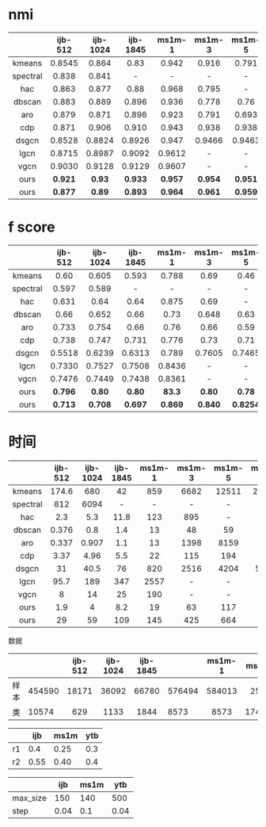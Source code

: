 # nmi

|          |  ijb-512  | ijb-1024 | ijb-1845  |  ms1m-1   |  ms1m-3   |  ms1m-5   |   ms1m-7   |    ytb    |
| :------: | :-------: | :------: | :-------: | :-------: | :-------: | :-------: | :--------: | :-------: |
|  kmeans  |  0.8545   |  0.864   |   0.83    |   0.942   |   0.916   |   0.791   |   0.805    |   0.905   |
| spectral |   0.838   |  0.841   |     -     |     -     |     -     |     -     |     -      |     -     |
|   hac    |   0.863   |  0.877   |   0.88    |   0.968   |   0.795   |     -     |     -      |   0.959   |
|  dbscan  |   0.883   |  0.889   |   0.896   |   0.936   |   0.778   |   0.76    |    0.64    |   0.976   |
|   aro    |   0.879   |  0.871   |   0.896   |   0.923   |   0.791   |   0.693   |     -      |   0.974   |
|   cdp    |   0.871   |  0.906   |   0.910   |   0.943   |   0.938   |   0.938   |   0.904    |   0.963   |
|  dsgcn   |  0.8528   |  0.8824  |  0.8926   |   0.947   |  0.9466   |  0.9463   |   0.9459   |  0.9316   |
|   lgcn   |  0.8715   |  0.8987  |  0.9092   |  0.9612   |     -     |     -     |     -      |  0.9216   |
|   vgcn   |  0.9030   |  0.9128  |  0.9129   |  0.9607   |     -     |     -     |     -      |  0.9505   |
|   ours   | **0.921** | **0.93** | **0.933** | **0.957** | **0.954** | **0.951** | **0.947**  | **0.973** |
|   ours   | **0.877** | **0.89** | **0.893** | **0.964** | **0.961** | **0.959** | **0.9584** | **0.941** |
# f score

|          |  ijb-512  | ijb-1024  | ijb-1845  |  ms1m-1   |  ms1m-3   |   ms1m-5   |  ms1m-7   |    ytb    |
| :------: | :-------: | :-------: | :-------: | :-------: | :-------: | :--------: | :-------: | :-------: |
|  kmeans  |   0.60    |   0.605   |   0.593   |   0.788   |   0.69    |    0.46    |   0.456   |   0.706   |
| spectral |   0.597   |   0.589   |     -     |     -     |     -     |     -      |     -     |     -     |
|   hac    |   0.631   |   0.64    |   0.64    |   0.875   |   0.69    |     -      |     -     |   0.822   |
|  dbscan  |   0.66    |   0.652   |   0.66    |   0.73    |   0.648   |    0.63    |   0.549   |   0.897   |
|   aro    |   0.733   |   0.754   |   0.66    |   0.76    |   0.66    |    0.59    |     -     |   0.887   |
|   cdp    |   0.738   |   0.747   |   0.731   |   0.776   |   0.73    |    0.71    |   0.690   |   0.861   |
|  dsgcn   |  0.5518   |  0.6239   |  0.6313   |   0.789   |  0.7605   |   0.7465   |  0.7357   |   0.767   |
|   lgcn   |  0.7330   |  0.7527   |  0.7508   |  0.8436   |     -     |     -      |     -     |  0.7418   |
|   vgcn   |  0.7476   |  0.7449   |  0.7438   |  0.8361   |     -     |     -      |     -     |  0.7607   |
|   ours   | **0.796** | **0.80**  | **0.80**  | **83.3**  | **0.80**  |  **0.78**  | **0.763** | **0.89**  |
|   ours   | **0.713** | **0.708** | **0.697** | **0.869** | **0.840** | **0.8254** | **0.815** | **0.794** |

# 时间

|          | ijb-512 | ijb-1024 | ijb-1845 | ms1m-1 | ms1m-3 | ms1m-5 | ms1m-7 | ytb  |
| :------: | :-----: | :------: | :------: | :----: | :----: | :----: | :----: | :--: |
|  kmeans  |  174.6  |   680    |    42    |  859   |  6682  | 12511  | 26536  |  21  |
| spectral |   812   |   6094   |    -     |   -    |   -    |   -    |   -    |  -   |
|   hac    |   2.3   |   5.3    |   11.8   |  123   |  895   |   -    |   -    | 140  |
|  dbscan  |  0.376  |   0.8    |   1.4    |   13   |   48   |   59   |  121   | 3.97 |
|   aro    |  0.337  |  0.907   |   1.1    |   13   |  1398  |  8159  |   -    | 3.31 |
|   cdp    |  3.37   |   4.96   |   5.5    |   22   |  115   |  194   |  359   |  37  |
|  dsgcn   |   31    |   40.5   |    76    |  820   |  2516  |  4204  |  5254  | 436  |
|   lgcn   |  95.7   |   189    |   347    |  2557  |   -    |   -    |   -    | 1312 |
|   vgcn   |    8    |    14    |    25    |  190   |   -    |   -    |   -    |  38  |
|   ours   |   1.9   |    4     |   8.2    |   19   |   63   |  117   |  186   | 7.2  |
|   ours   |   29    |    59    |   109    |  145   |  425   |  664   |  961   | 248  |

数据

|      |        | ijb-512 | ijb-1024 | ijb-1845 |        | ms1m-1 | ms1m-3  | ms1m-5  | 7       |       |  ytb   |
| :--: | ------ | :-----: | :------: | :------: | ------ | :----: | :-----: | :-----: | ------- | ----- | :----: |
| 样本 | 454590 |  18171  |  36092   |  66780   | 576494 | 584013 |  25719  |  42865  | 4046365 | 159   |  1436  |
|  类  | 10574  |   629   |   1133   |   1844   | 8573   |  8573  | 1740301 | 2890517 | 60011   | 14653 | 140629 |

|      | ijb  | ms1m | ytb  |
| ---- | ---- | ---- | ---- |
| r1   | 0.4  | 0.25 | 0.3  |
| r2   | 0.55 | 0.40 | 0.4  |

|          | ijb  | ms1m | ytb  |
| -------- | ---- | ---- | ---- |
| max_size | 150  | 140  | 500  |
| step     | 0.04 | 0.1  | 0.04 |

